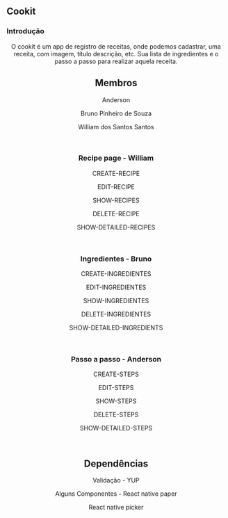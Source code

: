 ## Cookit

### Introdução

<p align="center">
O cookit é um app de registro de receitas, onde podemos cadastrar, uma receita, com imagem, título descrição, etc. Sua lista de ingredientes e o passo a passo para realizar aquela receita. 
</p>

<h2 align="center">Membros</h2>
<p align="center">Anderson</p>
<p align="center">Bruno Pinheiro de Souza</p>
<p align="center">William dos Santos Santos</p>

<br/>

<h3 align="center">Recipe page - William</h3>
<p align="center">CREATE-RECIPE</p>
<p align="center">EDIT-RECIPE</p>
<p align="center">SHOW-RECIPES</p>
<p align="center">DELETE-RECIPE</p>
<p align="center">SHOW-DETAILED-RECIPES</p>

<br/>

<h3 align="center">Ingredientes - Bruno</h3>
<p align="center">CREATE-INGREDIENTES</p>
<p align="center">EDIT-INGREDIENTES</p>
<p align="center">SHOW-INGREDIENTES</p>
<p align="center">DELETE-INGREDIENTES</p>
<p align="center">SHOW-DETAILED-INGREDIENTS</p>

<br/>

<h3 align="center">Passo a passo - Anderson</h3>
<p align="center">CREATE-STEPS</p>
<p align="center">EDIT-STEPS</p>
<p align="center">SHOW-STEPS</p>
<p align="center">DELETE-STEPS</p>
<p align="center">SHOW-DETAILED-STEPS</p>

<br/>

<h2 align="center">Dependências</h2>
<p align="center">Validação - YUP</p>
<p align="center">Alguns Componentes - React native paper</p>
<p align="center">React native picker</p>









